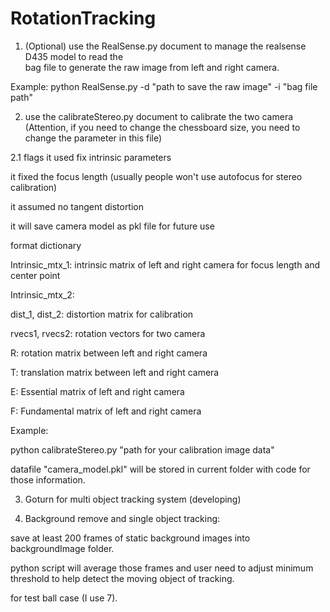 # RotationTracking

1. (Optional) use the RealSense.py document to manage the realsense D435 model to read the     
bag file to generate the raw image from left and right camera.

Example:
python RealSense.py -d "path to save the raw image" -i "bag file path"

2. use the calibrateStereo.py document to calibrate the two camera
(Attention, if you need to change the chessboard size, you need to change the parameter in this file)

2.1 flags
it used fix intrinsic parameters

it fixed the focus length (usually people won't use autofocus for stereo calibration)

it assumed no tangent distortion

it will save camera model as pkl file for future use

format dictionary

Intrinsic_mtx_1: intrinsic matrix of left and right camera for focus length and center point

Intrinsic_mtx_2:

dist_1, dist_2: distortion matrix for calibration

rvecs1, rvecs2: rotation vectors for two camera

R: rotation matrix between left and right camera

T: translation matrix between left and right camera

E: Essential matrix of left and right camera

F: Fundamental matrix of left and right camera

Example:

python calibrateStereo.py "path for your calibration image data"

datafile "camera_model.pkl" will be stored in current folder with code for those information.

3. Goturn for multi object tracking system (developing)

4. Background remove and single object tracking:

save at least 200 frames of static background images into backgroundImage folder.

python script will average those frames and user need to adjust minimum threshold to help detect the moving object of tracking.

for test ball case (I use 7).
